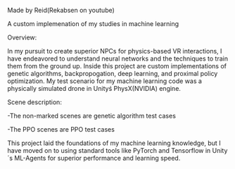 Made by Reid(Rekabsen on youtube)

A custom implemenation of my studies in machine learning

Overview:

In my pursuit to create superior NPCs for physics-based VR interactions, I have endeavored to understand neural networks and the techniques to train them from the ground up. 
Inside this project are custom implementations of genetic algorithms, backpropogation, deep learning, and proximal policy optimization. 
My test scenario for my machine learning code was a physically simulated drone in Unityś PhysX(NVIDIA) engine.


Scene description:

-The non-marked scenes are genetic algorithm test cases

-The PPO scenes are PPO test cases

This project laid the foundations of my machine learning knowledge, but I have moved on to using standard tools like PyTorch and Tensorflow in Unity´s ML-Agents for superior performance and learning speed.
